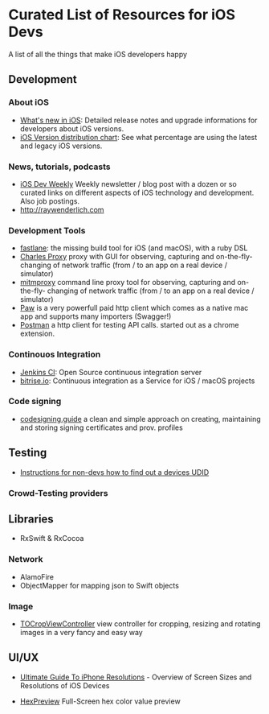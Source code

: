 # Curated List of Resources for iOS Devs
A list of all the things that make iOS developers happy


## Development 

### About iOS

* [What's new in iOS](https://developer.apple.com/library/prerelease/content/releasenotes/General/WhatsNewIniOS): Detailed release notes and upgrade informations for developers about iOS versions.
* [iOS Version distribution chart](https://developer.apple.com/support/app-store/): See what percentage are using the latest and legacy iOS versions.

### News, tutorials, podcasts

* [iOS Dev Weekly](https://iosdevweekly.com) Weekly newsletter / blog post with a dozen or so curated links on different aspects of iOS technology and development. Also job postings.
* http://raywenderlich.com

### Development Tools

* [fastlane](https://github.com/fastlane/fastlane): the missing build tool for iOS (and macOS), with a ruby DSL
* [Charles Proxy](https://www.charlesproxy.com/) proxy with GUI for observing, capturing and on-the-fly- changing of network traffic (from / to an app on a real device / simulator)
* [mitmproxy](https://mitmproxy.org/) command line proxy tool for observing, capturing and on-the-fly- changing of network traffic (from / to an app on a real device / simulator)
* [Paw](https://paw.cloud) is a very powerfull paid http client which comes as a native mac app and supports many importers (Swagger!)
* [Postman](https://www.getpostman.com) a http client for testing API calls. started out as a chrome extension.

### Continouos Integration

* [Jenkins CI](https://jenkins.io): Open Source continuous integration server
* [bitrise.io](https://www.bitrise.io/): Continuous integration as a Service for iOS / macOS projects

### Code signing

* [codesigning.guide](https://codesigning.guide) a clean and simple approach on creating, maintaining and storing signing certificates and prov. profiles

## Testing

* [Instructions for non-devs how to find out a devices UDID](http://whatsmyudid.com)

### Crowd-Testing providers

## Libraries

* RxSwift & RxCocoa

### Network 

* AlamoFire
* ObjectMapper for mapping json to Swift objects

### Image 
* [TOCropViewController](https://github.com/TimOliver/TOCropViewController) view controller for cropping, resizing and rotating images in a very fancy and easy way

## UI/UX

* [Ultimate Guide To iPhone Resolutions](https://www.paintcodeapp.com/news/ultimate-guide-to-iphone-resolutions) - Overview of Screen Sizes and Resolutions of iOS Devices 

* [HexPreview](http://hexpreview.com) Full-Screen hex color value preview 

